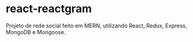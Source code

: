# react-reactgram
Projeto de rede social feito em MERN, utilizando React, Redux, Express, MongoDB e Mongoose.
